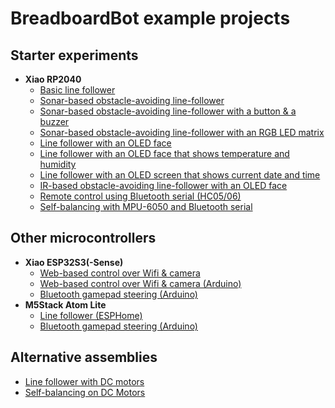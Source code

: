 # BreadboardBot example projects

## Starter experiments

* **Xiao RP2040**
  * [Basic line follower](examples/line_follower.md)
  * [Sonar-based obstacle-avoiding line-follower](examples/line_follower_sonar.md)
  * [Sonar-based obstacle-avoiding line-follower with a button & a buzzer](examples/line_follower_sonar_button_buzzer.md)
  * [Sonar-based obstacle-avoiding line-follower with an RGB LED matrix](examples/xiao_rgb_matrix.md)
  * [Line follower with an OLED face](examples/line_follower_oled.md)
  * [Line follower with an OLED face that shows temperature and humidity](examples/line_follower_oled_dht11.md)
  * [Line follower with an OLED screen that shows current date and time](examples/line_follower_oled_ds3231.md)
  * [IR-based obstacle-avoiding line-follower with an OLED face](examples/line_follower_oled_ir.md)
  * [Remote control using Bluetooth serial (HC05/06)](examples/oled_bluetooth.md)
  * [Self-balancing with MPU-6050 and Bluetooth serial](examples/self_balancing_bt.md)

## Other microcontrollers

* **Xiao ESP32S3(-Sense)**
  * [Web-based control over Wifi & camera](examples/esp32s3_http_control.md)
  * [Web-based control over Wifi & camera (Arduino)](examples/esp32s3sense_webfpv.md)
  * [Bluetooth gamepad steering (Arduino)](examples/bluepad32.md)
* **M5Stack Atom Lite**
  * [Line follower (ESPHome)](examples/m5atom_line_follower.md)
  * [Bluetooth gamepad steering (Arduino)](examples/bluepad32.md)

## Alternative assemblies

  * [Line follower with DC motors](examples/hbridge_line_follower.md)
  * [Self-balancing on DC Motors](examples/hbridge_self_balancing.md)
